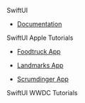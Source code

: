 SwiftUI

* [Documentation](https://developer.apple.com/xcode/swiftui/)

SwiftUI Apple Tutorials

* [Foodtruck App](https://developer.apple.com/documentation/swiftui/food_truck_building_a_swiftui_multiplatform_app)

* [Landmarks App](https://developer.apple.com/tutorials/swiftui/creating-and-combining-views)

* [Scrumdinger App](https://developer.apple.com/tutorials/app-dev-training/getting-started-with-scrumdinger)

SwiftUI WWDC Tutorials
